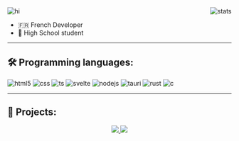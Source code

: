 <img alt="hi" src="https://readme-typing-svg.herokuapp.com?font=Inter&size=25&duration=6000&color=4CBB17&vCenter=true&lines=%F0%9F%91%8B+Hi+there!;%E2%9C%A8+I'm+Tristan+(or%20pharuxtan);%E2%AC%87%EF%B8%8F+Check+my+projects+below" />
<img align="right" alt="stats" src="https://github-readme-stats.vercel.app/api?username=pharuxtan&show_icons=true&bg_color=00000000&text_color=7f7f7f&custom_title=%F0%9F%8C%B1%20%20My%20stats&card_width=465&title_color=4CBB17&icon_color=4CBB17&rank_icon=github" />

- 🇫🇷 French Developer
- 🏫 High School student

---

## 🛠 Programming languages:

<p>
  <img alt="html5" src="https://img.shields.io/badge/-HTML-E34F26?style=flat-square&logo=html5&logoColor=white" />
  <img alt="css" src="https://img.shields.io/badge/-CSS-00A6FF?style=flat-square&logo=css3&logoColor=white" />
  <img alt="ts" src="https://img.shields.io/badge/-Typescript-3178C6?style=flat-square&logo=typescript&logoColor=white" />
  <img alt="svelte" src="https://img.shields.io/badge/-Svelte-FF3E00?style=flat-square&logo=svelte&logoColor=white" />
  <img alt="nodejs" src="https://img.shields.io/badge/-NodeJS-43853D?style=flat-square&logo=Node.js&logoColor=white" />
  <img alt="tauri" src="https://img.shields.io/badge/-Tauri-FFC131?style=flat-square&logo=tauri&logoColor=black" />
  <img alt="rust" src="https://img.shields.io/badge/-Rust-000000?style=flat-square&logo=rust&logoColor=white" />
  <img alt="c" src="https://img.shields.io/badge/--A8B9CC?style=flat-square&logo=c&logoColor=white" />
</p>

---

## 📌 Projects:

<div align="center">
  <a href="https://github.com/pharuxtan/sos-emulator">
    <img src="https://github-readme-stats.vercel.app/api/pin/?username=pharuxtan&repo=sos-emulator&bg_color=00000000&text_color=7f7f7f&title_color=4CBB17" />
  </a>
  <a href="https://github.com/pharuxtan/BufferUtility">
    <img src="https://github-readme-stats.vercel.app/api/pin/?username=pharuxtan&repo=BufferUtility&bg_color=00000000&text_color=7f7f7f&title_color=4CBB17" />
  </a>
</div>
